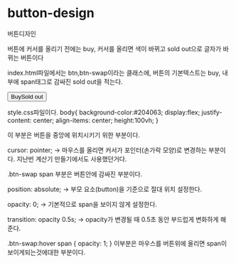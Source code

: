 # button-design
버튼디자인

버튼에 커서를 올리기 전에는 buy, 커서를 올리면 색이 바뀌고 sold out으로 글자가 바뀌는 버튼이다

index.html파일에서는 btn,btn-swap이라는 클래스에, 버튼의 기본텍스트는 buy, 내부에 span태그로 감싸진 sold out을 적는다.

<body>
    <button class="btn btn-swap">
        Buy<span>Sold out</span>
    </button>
</body>

style.css파일이다.
body{
    background-color:#204063;
    display:flex;
    justify-content: center;
    align-items: center;
    height:100vh;
}

이 부분은 버튼을 중앙에 위치시키기 위한 부분이다.


cursor: pointer; → 마우스를 올리면 커서가 포인터(손가락 모양)로 변경하는 부분이다. 지난번 계산기 만들기에서도 사용했던거다.


.btn-swap span 부분은 버튼안에 감싸진 부분이다.


position: absolute; → 부모 요소(button)을 기준으로 절대 위치 설정한다.


opacity: 0; → 기본적으로 span을 보이지 않게 설정한다.


transition: opacity 0.5s; → opacity가 변경될 때 0.5초 동안 부드럽게 변화하게 해준다.

.btn-swap:hover span {
    opacity: 1;
}
이부분은 마우스를 버튼위에 올리면 span이 보이게되는것에대한 부분이다.

